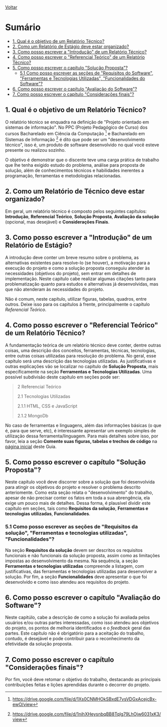 [Voltar](README.md)

# Sumário  <!-- omit in toc -->
- [1. Qual é o objetivo de um Relatório Técnico?](#1-qual-é-o-objetivo-de-um-relatório-técnico)
- [2. Como um Relatório de Estágio deve estar organizado?](#2-como-um-relatório-técnico-deve-estar-organizado)
- [3. Como posso escrever a "Introdução" de um Relatório Técnico?](#3-como-posso-escrever-a-introdução-de-um-relatório-técnico)
- [4. Como posso escrever o "Referencial Teórico" de um Relatório Técnico?](#4-como-posso-escrever-o-referencial-teórico-de-um-relatório-técnico)
- [5. Como posso escrever o capítulo "Solução Proposta"?](#5-como-posso-escrever-o-capítulo-solução-proposta)
  - [5.1 Como posso escrever as seções de "Requisitos do Software", "Ferramentas e Tecnologias Utilizadas", "Funcionalidades do Software"?](#5.1-como-posso-escrever-as-seções-de-requisitos-do-software-ferramentas-e-tecnologias-utilizadas-funcionalidades-do-software)
- [6. Como posso escrever o capítulo "Avaliação do Software"?](#6-como-posso-escrever-o-capítulo-avaliação-do-software)
- [7. Como posso escrever o capítulo "Considerações finais"?](#7-como-posso-escrever-o-capítulo-considerações-finais)

## 1. Qual é o objetivo de um Relatório Técnico?
O relatório técnico se enquadra na definição de "Projeto orientado em sistemas de informação". No PPC (Projeto Pedagógico de Curso) dos cursos Bacharelado em Ciência da Computação [^1] e Bacharelado em Sistemas de Informação [^2] é dito que pode ser um "desenvolvimento técnico", isso é, um produto de software desenvolvido no qual você esteve presente ou realizou sozinho. 

O objetivo é demonstrar que o discente teve uma carga prática de trabalho que lhe tenha exigido estudo do problema, análise para proposta de solução, além de conhecimentos técnicos e habilidades inerentes a programação, ferramentas e metodologias relacionadas.

## 2. Como um Relatório de Técnico deve estar organizado?
Em geral, um relatório técnico é composto pelos seguintes capítulos: **Introdução**, **Referencial Teórico**, **Solução Proposta**, **Avaliação da solução** (opcional, mas desejável) e **Considerações Finais**. 

## 3. Como posso escrever a "Introdução" de um Relatório de Estágio?
A introdução deve conter um breve resumo sobre o problema, as alternativas existentes para resolve-lo (se houver), a motivação para a execução do projeto e como a solução proposta conseguiu atender às necessidades (objetivos do projeto), sem entrar em detalhes de implementação. Neste capítulo cabe realizar algumas citações tanto para problematização quanto para estudos e alternativas já desenvolvidas, mas que não atenderam às necessidades do projeto.

Não é comum, neste capítulo, utilizar figuras, tabelas, quadros, entre outros. Deixe isso para os capítulos à frente, principalmente o capítulo *Referencial Teórico*.

## 4. Como posso escrever o "Referencial Teórico" de um Relatório Técnico?
A fundamentação teórica de um relatório técnico deve conter, dentre outras coisas, uma descrição dos conceitos, ferramentas, técnicas, tecnologias, entre outras coisas utilizadas para resolução do problema. No geral, esse capítulo será uma descrição das tecnologias utilizadas. As justificativas e outras explicações vão se localizar no capítulo de **Solução Proposta**, mais especificamente na seção **Ferramentas e Tecnologias Utilizadas**. Uma possível subdivisão deste capítulo em seções pode ser:

> 2 Referencial Teórico
>
> 2.1 Tecnologias Utilizadas
> 
> 2.1.1 HTML, CSS e JavaScript
> 
> 2.1.2 MongoDb

No caso de ferramentas e linguagens, além das informações básicas (o que é, para que serve, etc), é interessante apresentar um exemplo simples de utilização dessa ferramenta/linguagem. Para mais detalhes sobre isso, por favor, leia a seção **Comente suas figuras, tabelas e trechos de código** na [página inicial](README.md#35-comente-suas-figuras-tabelas-e-trechos-de-código) deste Guia.

## 5. Como posso escrever o capítulo "Solução Proposta"?
Neste capítulo você deve discorrer sobre a solução que foi desenvolvida para atingir os objetivos do projeto e resolver o problema descrito anteriomente. Como esta seção relata o "desenvolvimento" do trabalho, apesar de não precisar conter os fatos em toda a sua abrengência, ela exige um pouco mais de detalhes. Dessa forma, é plausível dividir este capítulo em seções, tais como **Requisitos da solução**, **Ferramentas e tecnologias utilizadas**, **Funcionalidades**.

### 5.1 Como posso escrever as seções de "Requisitos da solução", "Ferramentas e tecnologias utilizadas", "Funcionalidades"?
Na seção **Requisitos da solução** devem ser descritos os requisitos funcionais e não funcionais da solução proposta, assim como as limitações impostas ao desenvolvimento da mesma. Na sequência, a seção **Ferramentas e tecnologias utilizadas** compreende a listagem, com justificativas, das ferramentas e tecnologias utilizadas para desenvolver a solução. Por fim, a seção **Funcionalidades** deve apresentar o que foi desenvolvido e como isso atendeu aos requisitos do projeto.

## 6. Como posso escrever o capítulo "Avaliação do Software"?
Neste capitúlo, cabe a descrição de como a solução foi avaliada pelos usuários e/ou outras partes interessadas, como isso atendeu aos objetivos do projeto, os pontos de melhoria identificados e o *feedback* geral das partes. Este capítulo não é obrigatório para a aceitação do trabalho, contudo, é desejável e pode contribuir para o reconhecimento da efetividade da solução proposta.

## 7. Como posso escrever o capítulo "Considerações finais"?
Por fim, você deve retomar o objetivo do trabalho, destacando as principais contribuições feitas e lições aprendidas durante o decorrer do projeto.

[^1]: https://drive.google.com/file/d/1Xs0CNMHOkSBxdE7vsVDGxAcejcBx-ewO/view
[^2]: https://drive.google.com/file/d/1nihXHeysnbqBB8Tqlg79LhOjw6031xK3/view